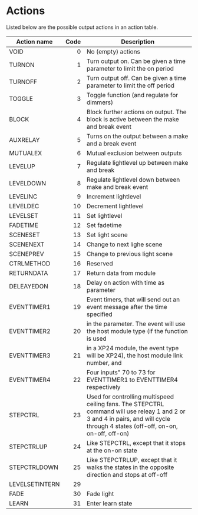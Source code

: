 # Actions

Listed below are the possible output actions in an action table.

 | Action name    | Code | Description                                                                           |
 |----------------|-----:|---------------------------------------------------------------------------------------|
 | VOID           |    0 | No (empty) actions                                                                    |
 | TURNON         |    1 | Turn output on. Can be given a time parameter to limit the on period                  | 
 | TURNOFF        |    2 | Turn output off. Can be given a time parameter to limit the off period                | 
 | TOGGLE         |    3 | Toggle function (and regulate for dimmers)                                            |
 | BLOCK          |    4 | Block further actions on output. The block is active between the make and break event |
 | AUXRELAY       |    5 | Turns on the output between a make and a break event                                  |
 | MUTUALEX       |    6 | Mutual exclusion between outputs                                                      |
 | LEVELUP        |    7 | Regulate lightlevel up between make and break                                         |
 | LEVELDOWN      |    8 | Regulate lightlevel down between make and break event                                 |
 | LEVELINC       |    9 | Increment lightlevel                                                                  |
 | LEVELDEC       |   10 | Decrement lightlevel                                                                  |
 | LEVELSET       |   11 | Set lightlevel                                                                        |
 | FADETIME       |   12 | Set fadetime                                                                          |
 | SCENESET       |   13 | Set light scene                                                                       |
 | SCENENEXT      |   14 | Change to next lighe scene                                                            |
 | SCENEPREV      |   15 | Change to previous light scene                                                        |
 | CTRLMETHOD     |   16 | Reserved                                                                              |
 | RETURNDATA     |   17 | Return data from module                                                               |
 | DELEAYEDON     |   18 | Delay on action with time as parameter                                                |
 | EVENTTIMER1    |   19 | Event timers, that will send out an event message after the time specified            |
 | EVENTTIMER2    |   20 | in the parameter. The event will use the host module type (if the function is used    |
 | EVENTTIMER3    |   21 | in a XP24 module, the event type will be XP24), the host module link number, and      |
 | EVENTTIMER4    |   22 | Four inputs" 70 to 73 for EVENTTIMER1 to EVENTTIMER4 respectively                     | 
 | STEPCTRL       |   23 | Used for controlling multispeed ceiling fans. The STEPCTRL command will use releay 1 and 2 or 3 and 4 in pairs, and will cycle through 4 states (off-off, on-on, on-off, off-on)  | 
 | STEPCTRLUP     |   24 | Like STEPCTRL, except that it stops at the on-on state                                |
 | STEPCTRLDOWN   |   25 | Like STEPCTRLUP, except that it walks the states in the opposite direction and stops at off-off           |
 | LEVELSETINTERN |   29 |                                                                                       |
 | FADE           |   30 | Fade light                                                                            |
 | LEARN          |   31 | Enter learn state                                                                     |
